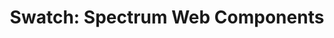 ---
layout: examples.njk
title: 'Swatch: Spectrum Web Components'
displayName: Swatch
componentName: swatch
componentHeading: sp-swatch
tags:
- component-examples
---